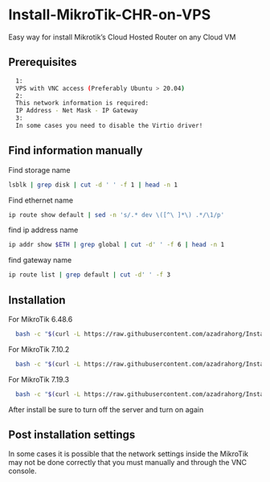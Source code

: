 # Install-MikroTik-CHR-on-VPS
Easy way for install Mikrotik’s Cloud Hosted Router on any Cloud VM

## Prerequisites

```bash
  1:
  VPS with VNC access (Preferably Ubuntu > 20.04)
  2:
  This network information is required:
  IP Address - Net Mask - IP Gateway
  3:
  In some cases you need to disable the Virtio driver!
```

## Find information manually
Find storage name
```bash
lsblk | grep disk | cut -d ' ' -f 1 | head -n 1
```
Find ethernet name
```bash
ip route show default | sed -n 's/.* dev \([^\ ]*\) .*/\1/p'
```
find ip address name
```bash
ip addr show $ETH | grep global | cut -d' ' -f 6 | head -n 1
```
find gateway name
```bash
ip route list | grep default | cut -d' ' -f 3
```
## Installation

For MikroTik 6.48.6

```bash
  bash -c "$(curl -L https://raw.githubusercontent.com/azadrahorg/Install-MikroTik-CHR-on-VPS/main/mik-6486.sh)"
```

For MikroTik 7.10.2

```bash
  bash -c "$(curl -L https://raw.githubusercontent.com/azadrahorg/Install-MikroTik-CHR-on-VPS/main/mik78.sh)"
```

For MikroTik 7.19.3

```bash
  bash -c "$(curl -L https://raw.githubusercontent.com/azadrahorg/Install-MikroTik-CHR-on-VPS/main/mik7193.sh)"
```

After install be sure to turn off the server and turn on again
## Post installation settings

In some cases it is possible that the network settings inside the MikroTik may not be done correctly that you must manually and through the VNC console.
